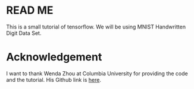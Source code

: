 # READ ME

This is a small tutorial of tensorflow. We will be using MNIST Handwritten Digit Data Set. 

# Acknowledgement

I want to thank Wenda Zhou at Columbia University for providing the code and the tutorial. His Github link is [here](https://github.com/wendazhou/advanced-ml-fall-17).
